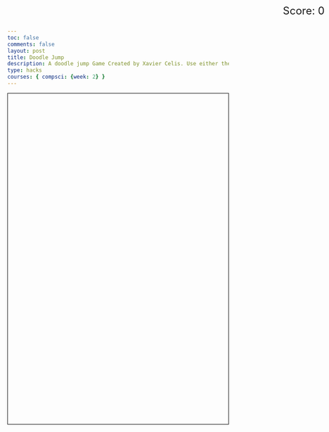 ```yaml
---
toc: false
comments: false
layout: post
title: Doodle Jump
description: A doodle jump Game Created by Xavier Celis. Use either the WAD or the Arrow keys to Move, try to get to the top and stay alive for the longest time to gain points.
type: hacks
courses: { compsci: {week: 2} }
---
```

<head>
    <meta charset="UTF-8">
    <meta name="viewport" content="width=device-width, initial-scale=1.0">
    <title>Doodle Jump</title>
    <style>
        canvas {
            border: 1px solid black;
            display: block;
            margin: 0 auto;
        }
        #scoreboard {
            position: absolute;
            top: 10px;
            right: 10px;
            font-size: 24px;
        }
    </style>
</head>
<body>
    <canvas id="gameCanvas" width="400" height="600"></canvas>
    <div id="scoreboard">Score: 0</div>
    <script>
        const canvas = document.getElementById('gameCanvas');
        const ctx = canvas.getContext('2d');
        let doodler = {
            x: 200,
            y: 400,
            width: 20,
            height: 20,
            velocityY: 0,
            jumpPower: 10,
            speed: 5 // Speed for left and right movement
        };
        let platforms = [];
        let score = 0;
        let canvasMoveY = 0; // To track how much the canvas has moved upwards
        let isGameOver = false;
        function drawDoodler() {
            ctx.fillStyle = 'blue';
            ctx.fillRect(doodler.x, doodler.y, doodler.width, doodler.height);
        }
        function jump() {
            doodler.velocityY = -doodler.jumpPower;
        }
        function drawPlatforms() {
            ctx.fillStyle = 'green';
            platforms.forEach(platform => {
                ctx.fillRect(platform.x, platform.y - canvasMoveY, platform.width, platform.height);
            });
        }
        function updateScore() {
            ctx.fillStyle = 'white';
            ctx.font = '24px Arial';
            ctx.fillText('Score: ' + score, canvas.width - 150, 30);
        }
        function update() {
            // Clear the canvas
            ctx.clearRect(0, 0, canvas.width, canvas.height);
            // Update doodler's position
            doodler.y += doodler.velocityY;
            doodler.velocityY += 0.5; // Gravity
            // Check for collisions with platforms
            platforms.forEach(platform => {
                if (doodler.x < platform.x + platform.width &&
                    doodler.x + doodler.width > platform.x &&
                    doodler.y + doodler.height > platform.y - canvasMoveY &&
                    doodler.y < platform.y + platform.height - canvasMoveY &&
                    doodler.velocityY > 0) {
                    // Collided with platform
                    doodler.y = platform.y - doodler.height + canvasMoveY;
                    doodler.velocityY = -doodler.jumpPower;
                    score += 100; // Increase score for landing on a platform
                }
            });
            // Update canvas movement
            if (doodler.y < canvas.height / 4) {
                platforms.forEach(platform => {
                    platform.y += -doodler.y;
                });
                doodler.y = canvas.height / 4;
                canvasMoveY += -doodler.y;
            }
            // Check if doodler is off screen
            if (doodler.y > canvas.height) {
                isGameOver = true;
            }
            // Draw doodler
            drawDoodler();
            // Draw platforms
            drawPlatforms();
            // Draw score
            updateScore();
            // Request animation frame
            if (!isGameOver) {
                requestAnimationFrame(update);
            } else {
                endGame();
            }
        }
        // Start the game
        update();
        // Event listener for jumping
        document.addEventListener('keydown', function(event) {
            if (event.code === 'KeyW') {
                jump();
            }
            // WASD movement
            if (event.code === 'KeyA' || event.code === 'ArrowLeft') {
                moveLeft();
            } else if (event.code === 'KeyD' || event.code === 'ArrowRight') {
                moveRight();
            }
        });
        function moveLeft() {
            doodler.x -= doodler.speed;
        }
        function moveRight() {
            doodler.x += doodler.speed;
        }
        function spawnPlatform() {
            platforms.push({
                x: Math.random() * (canvas.width - 50),
                y: platforms.length * 60 + canvasMoveY,
                width: 50,
                height: 10
            });
        }
        // Spawn initial platforms
        for (let i = 0; i < 10; i++) {
            spawnPlatform();
        }
        // Spawn new platforms as doodler goes up
        setInterval(function() {
            spawnPlatform();
        }, 2000); // Adjust this interval as needed
        function endGame() {
            ctx.fillStyle = 'red';
            ctx.font = '30px Arial';
            ctx.fillText('Game Over', canvas.width / 2 - 100, canvas.height / 2);
            // Listen for click to restart game
            canvas.addEventListener('click', restartGame);
        }
        function restartGame() {
            // Reset game state
            platforms = [];
            score = 0;
            canvasMoveY = 0;
            isGameOver = false;
            // Remove event listener
            canvas.removeEventListener('click', restartGame);
            // Spawn initial platforms
            for (let i = 0; i < 10; i++) {
                spawnPlatform();
            }
            // Restart game loop
            update();
        }
    function restartGame() {
    // Clear the canvas
    ctx.clearRect(0, 0, canvas.width, canvas.height);
    // Reset game state
    platforms = [];
    score = 0;
    canvasMoveY = 0;
    isGameOver = false;
    // Spawn initial platforms
    for (let i = 0; i < 10; i++) {
        spawnPlatform();
    }
    // Restart game loop
    update();
}
    </script>
</body>